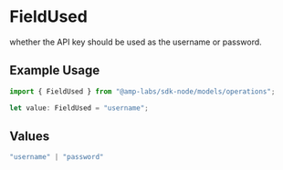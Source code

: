 # FieldUsed

whether the API key should be used as the username or password.

## Example Usage

```typescript
import { FieldUsed } from "@amp-labs/sdk-node/models/operations";

let value: FieldUsed = "username";
```

## Values

```typescript
"username" | "password"
```